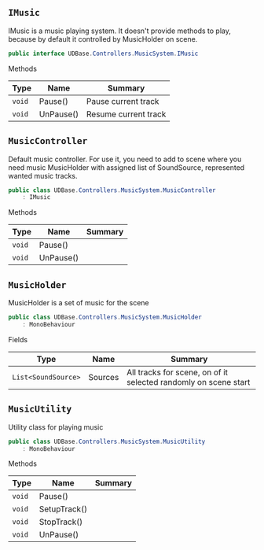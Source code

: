 ## `IMusic`

IMusic is a music playing system.  It doesn't provide methods to play, because by default it controlled by MusicHolder on scene.
```csharp
public interface UDBase.Controllers.MusicSystem.IMusic

```

Methods

| Type | Name | Summary | 
| --- | --- | --- | 
| `void` | Pause() | Pause current track | 
| `void` | UnPause() | Resume current track | 


## `MusicController`

Default music controller.  For use it, you need to add to scene where you need music MusicHolder with assigned list of SoundSource,  represented wanted music tracks.
```csharp
public class UDBase.Controllers.MusicSystem.MusicController
    : IMusic

```

Methods

| Type | Name | Summary | 
| --- | --- | --- | 
| `void` | Pause() |  | 
| `void` | UnPause() |  | 


## `MusicHolder`

MusicHolder is a set of music for the scene
```csharp
public class UDBase.Controllers.MusicSystem.MusicHolder
    : MonoBehaviour

```

Fields

| Type | Name | Summary | 
| --- | --- | --- | 
| `List<SoundSource>` | Sources | All tracks for scene, on of it selected randomly on scene start | 


## `MusicUtility`

Utility class for playing music
```csharp
public class UDBase.Controllers.MusicSystem.MusicUtility
    : MonoBehaviour

```

Methods

| Type | Name | Summary | 
| --- | --- | --- | 
| `void` | Pause() |  | 
| `void` | SetupTrack() |  | 
| `void` | StopTrack() |  | 
| `void` | UnPause() |  | 


